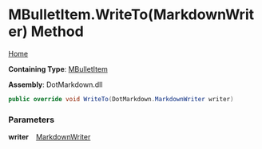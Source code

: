 # MBulletItem\.WriteTo\(MarkdownWriter\) Method

[Home](../../../../README.md)

**Containing Type**: [MBulletItem](../README.md)

**Assembly**: DotMarkdown\.dll

```csharp
public override void WriteTo(DotMarkdown.MarkdownWriter writer)
```

### Parameters

**writer** &ensp; [MarkdownWriter](../../../MarkdownWriter/README.md)